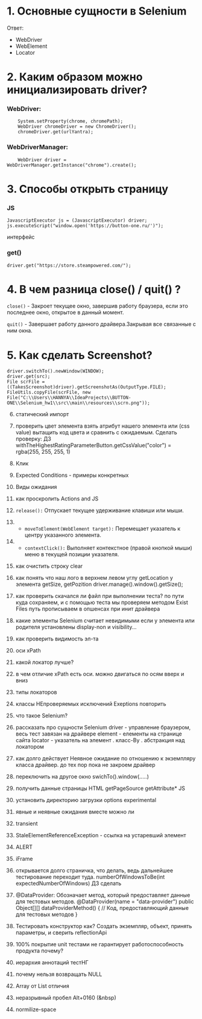 # 1. Основные сущности в Selenium

Ответ: 

* WebDriver
* WebElement
* Locator

# 2. Каким образом можно инициализировать driver?

### WebDriver:

        System.setProperty(chrome, chromePath);
        WebDriver chromeDriver = new ChromeDriver();
        chromeDriver.get(urlYantra);

### WebDriverManager:

        WebDriver driver = WebDriverManager.getInstance("chrome").create();

# 3. Способы открыть страницу

### JS

    JavascriptExecutor js = (JavascriptExecutor) driver;  
    js.executeScript("window.open('https://button-one.ru/')");

интерфейс


### get()

    driver.get("https://store.steampowered.com/");

# 4. В чем разница close() / quit() ?

`close()` - Закроет текущее окно, завершив работу браузера, если это последнее окно, открытое в данный момент.

`quit()` - Завершает работу данного драйвера.Закрывая все связанные с ним окна.

# 5. Как сделать Screenshot?

    driver.switchTo().newWindow(WINDOW);
    driver.get(src);
    File scrFile = ((TakesScreenshot)driver).getScreenshotAs(OutputType.FILE);
    FileUtils.copyFile(scrFile, new File("C:\\Users\\HANNYA\\IdeaProjects\\BUTTON-ONE\\Selenium_hw1\\src\\main\\resources\\scrn.png"));


6. статический импорт


7. проверить цвет элемента
взять атрибут нашего элемента или (css value) вытащить код цвета и сравнить с ожидаемым. Сделать проверку: ДЗ
   withTheHighestRatingParameterButton.getCssValue("color") = rgba(255, 255, 255, 1)


8. Клик

9. Expected Conditions - примеры конкретных

10. Виды ожидания


11. как проскролить Actions and JS
12. `release():`                                                      Отпускает текущее удерживание клавиши или мыши.
13. * `moveToElement(WebElement target):`                               Перемещает указатель к центру указанного элемента.

14. * `contextClick():`                                                Выполняет контекстное (правой кнопкой мыши) меню в текущей позиции указателя.
15. как очистить строку clear
16. как понять что наш лого в верхнем левом углу getLocation у элемента getSize, getPozition 
driver.manage().window().getSize();
17. как проверить скачался ли файл при выполнении теста? 
по пути куда сохраняем, и с помощью теста мы проверяем методом Exist Files 
путь прописываем в опшенсах при инит драйвера
18. какие элементы Selenium считает невидимыми
если у элемента или родителя установлены display-non и visibility...
19. как проверить видимость эл-та
20. оси xPath
21. какой локатор лучше?
22. в чем отличие xPath есть оси. можно двигаться по осям вверх и вниз 
23. типы локаторов
24. классы НЕпроверяемых исключений Exeptions повторить
25. что такое Selenium?
26. рассказать про сущности Selenium
driver - управление браузером, весь тест завязан на драйвере
element -  елементы на странице сайта
locator - указатель на элемент . класс-By .   абстракция над локатором
27. как долго действует Неявное ожидание по отношению к экземпляру класса
драйвер. до тех пор пока не закроем драйвер
28. переключить на другое окно swichTo().window(.....)  
29. получить данные страницы HTML
getPageSource
getAttribute*
JS
30. установить директорию загрузки
options experimental
31. явные и неявные ожидания вместе можно ли 
32. transient
33. StaleElementReferenceException - ссылка на устаревший элемент
34. ALERT
35. iFrame
36. открывается долго страничка, что делать, ведь дальнейшее тестирование переходит туда. 
numberOfWindowsToBe(int expectedNumberOfWindows) ДЗ сделать
37. @DataProvider: Обозначает метод, который предоставляет данные для тестовых методов.
@DataProvider(name = "data-provider")
public Object[][] dataProviderMethod() {
// Код, предоставляющий данные для тестовых методов
}
38. Тестировать конструктор как?
Создать экземпляр, объект, принять параметры, и сверить 
reflectionApi
39. 100% покрытие unit тестами не гарантирует работоспособность продукта почему?
40. иерархия аннотаций тестНГ
41. почему нельзя возвращать NULL
42. Array от List отличия
43. неразрывный пробел Alt+0160 (&nbsp)
44. normilize-space 